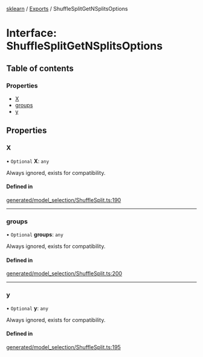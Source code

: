 [sklearn](../readme.md) / [Exports](../modules.md) / ShuffleSplitGetNSplitsOptions

# Interface: ShuffleSplitGetNSplitsOptions

## Table of contents

### Properties

- [X](ShuffleSplitGetNSplitsOptions.md#x)
- [groups](ShuffleSplitGetNSplitsOptions.md#groups)
- [y](ShuffleSplitGetNSplitsOptions.md#y)

## Properties

### X

• `Optional` **X**: `any`

Always ignored, exists for compatibility.

#### Defined in

[generated/model_selection/ShuffleSplit.ts:190](https://github.com/transitive-bullshit/scikit-learn-ts/blob/367336a/packages/sklearn/src/generated/model_selection/ShuffleSplit.ts#L190)

___

### groups

• `Optional` **groups**: `any`

Always ignored, exists for compatibility.

#### Defined in

[generated/model_selection/ShuffleSplit.ts:200](https://github.com/transitive-bullshit/scikit-learn-ts/blob/367336a/packages/sklearn/src/generated/model_selection/ShuffleSplit.ts#L200)

___

### y

• `Optional` **y**: `any`

Always ignored, exists for compatibility.

#### Defined in

[generated/model_selection/ShuffleSplit.ts:195](https://github.com/transitive-bullshit/scikit-learn-ts/blob/367336a/packages/sklearn/src/generated/model_selection/ShuffleSplit.ts#L195)
